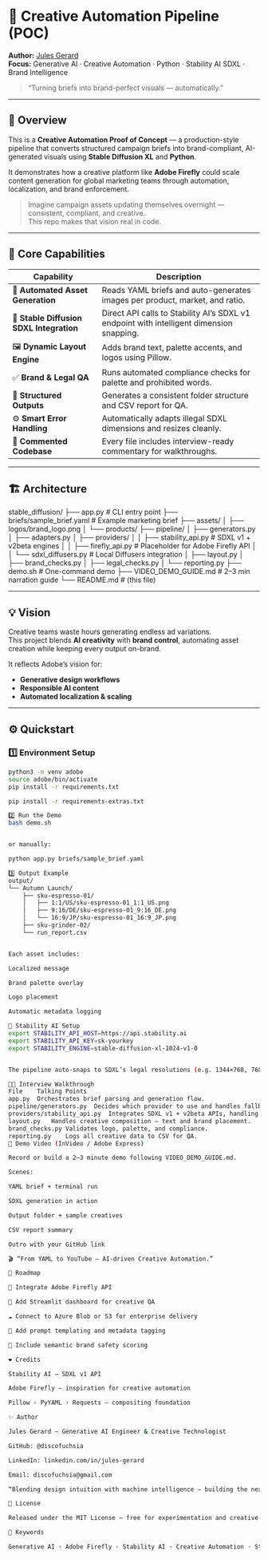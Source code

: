# 🎨 Creative Automation Pipeline (POC)

**Author:** [Jules Gerard](https://github.com/discofuchsia)  
**Focus:** Generative AI · Creative Automation · Python · Stability AI SDXL · Brand Intelligence  

> “Turning briefs into brand-perfect visuals — automatically.”

---

## 🚀 Overview

This is a **Creative Automation Proof of Concept** — a production-style pipeline that converts structured campaign briefs into brand-compliant, AI-generated visuals using **Stable Diffusion XL** and **Python**.

It demonstrates how a creative platform like **Adobe Firefly** could scale content generation for global marketing teams through automation, localization, and brand enforcement.

> Imagine campaign assets updating themselves overnight — consistent, compliant, and creative.  
> This repo makes that vision real in code.

---

## 🧠 Core Capabilities

| Capability | Description |
|-------------|-------------|
| 🧩 **Automated Asset Generation** | Reads YAML briefs and auto-generates images per product, market, and ratio. |
| 🎨 **Stable Diffusion SDXL Integration** | Direct API calls to Stability AI’s SDXL v1 endpoint with intelligent dimension snapping. |
| 🖼️ **Dynamic Layout Engine** | Adds brand text, palette accents, and logos using Pillow. |
| ✅ **Brand & Legal QA** | Runs automated compliance checks for palette and prohibited words. |
| 🧾 **Structured Outputs** | Generates a consistent folder structure and CSV report for QA. |
| ⚙️ **Smart Error Handling** | Automatically adapts illegal SDXL dimensions and resizes cleanly. |
| 🧪 **Commented Codebase** | Every file includes interview-ready commentary for walkthroughs. |

---

## 🏗️ Architecture

stable_diffusion/
├── app.py # CLI entry point
├── briefs/sample_brief.yaml # Example marketing brief
├── assets/
│ ├── logos/brand_logo.png
│ └── products/
├── pipeline/
│ ├── generators.py
│ ├── adapters.py
│ ├── providers/
│ │ ├── stability_api.py # SDXL v1 + v2beta engines
│ │ ├── firefly_api.py # Placeholder for Adobe Firefly API
│ │ └── sdxl_diffusers.py # Local Diffusers integration
│ ├── layout.py
│ ├── brand_checks.py
│ ├── legal_checks.py
│ └── reporting.py
├── demo.sh # One-command demo
├── VIDEO_DEMO_GUIDE.md # 2–3 min narration guide
└── README.md # (this file)


---

## 💡 Vision

Creative teams waste hours generating endless ad variations.  
This project blends **AI creativity** with **brand control**, automating asset creation while keeping every output on-brand.

It reflects Adobe’s vision for:
- **Generative design workflows**
- **Responsible AI content**
- **Automated localization & scaling**

---

## ⚙️ Quickstart

### 1️⃣ Environment Setup
```bash
python3 -m venv adobe
source adobe/bin/activate
pip install -r requirements.txt

pip install -r requirements-extras.txt

2️⃣ Run the Demo
bash demo.sh


or manually:

python app.py briefs/sample_brief.yaml

3️⃣ Output Example
output/
└── Autumn Launch/
    ├── sku-espresso-01/
    │   ├── 1:1/US/sku-espresso-01_1:1_US.png
    │   ├── 9:16/DE/sku-espresso-01_9:16_DE.png
    │   └── 16:9/JP/sku-espresso-01_16:9_JP.png
    ├── sku-grinder-02/
    └── run_report.csv


Each asset includes:

Localized message

Brand palette overlay

Logo placement

Automatic metadata logging

🧬 Stability AI Setup
export STABILITY_API_HOST=https://api.stability.ai
export STABILITY_API_KEY=sk-yourkey
export STABILITY_ENGINE=stable-diffusion-xl-1024-v1-0


The pipeline auto-snaps to SDXL’s legal resolutions (e.g. 1344×768, 768×1344, 1024×1024) and resizes back to your target canvas for flawless output.

🧑‍💻 Interview Walkthrough
File	Talking Points
app.py	Orchestrates brief parsing and generation flow.
pipeline/generators.py	Decides which provider to use and handles fallbacks.
providers/stability_api.py	Integrates SDXL v1 + v2beta APIs, handling legal sizes and retries.
layout.py	Handles creative composition — text and brand placement.
brand_checks.py	Validates logo, palette, and compliance.
reporting.py	Logs all creative data to CSV for QA.
🎥 Demo Video (InVideo / Adobe Express)

Record or build a 2–3 minute demo following VIDEO_DEMO_GUIDE.md.

Scenes:

YAML brief + terminal run

SDXL generation in action

Output folder + sample creatives

CSV report summary

Outro with your GitHub link

🎬 “From YAML to YouTube — AI-driven Creative Automation.”

🧩 Roadmap

🔗 Integrate Adobe Firefly API

🧱 Add Streamlit dashboard for creative QA

☁️ Connect to Azure Blob or S3 for enterprise delivery

🧮 Add prompt templating and metadata tagging

🧠 Include semantic brand safety scoring

❤️ Credits

Stability AI — SDXL v1 API

Adobe Firefly — inspiration for creative automation

Pillow · PyYAML · Requests — compositing foundation

✨ Author

Jules Gerard — Generative AI Engineer & Creative Technologist

GitHub: @discofuchsia

LinkedIn: linkedin.com/in/jules-gerard

Email: discofuchsia@gmail.com

“Blending design intuition with machine intelligence — building the next generation of creative tools.”

🏁 License

Released under the MIT License — free for experimentation and creative exploration.

🧠 Keywords

Generative AI · Adobe Firefly · Stability AI · Creative Automation · Stable Diffusion · Marketing Tech · Brand Intelligence · Pillow · Python